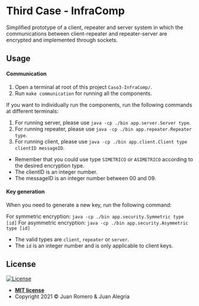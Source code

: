 # Third Case - InfraComp

Simplified prototype of a client, repeater and server system in which the communications between client-repeater and repeater-server are encrypted and implemented through sockets.

## Usage

#### Communication

1. Open a terminal at root of this project `Caso3-InfraComp/`.
2. Run `make communication` for running all the components.

If you want to individually run the components, run the following commands at different terminals:

1. For running server, please use `java -cp ./bin app.server.Server type`.
2. For running repeater, please use `java -cp ./bin app.repeater.Repeater type`.
3. For running client, please use `java -cp ./bin app.client.Client type clientID messageID`.

- Remember that you could use type `SIMETRICO` or `ASIMETRICO` according to the desired encryption type.
- The clientID is an integer number.
- The messageID is an integer number between 00 and 09.

#### Key generation

When you need to generate a new key, run the following command:

For symmetric encryption: `java -cp ./bin app.security.Symmetric type [id]`
For asymmetric encryption: `java -cp ./bin app.security.Asymmetric type [id]`

- The valid types are `client`, `repeater` or `server`.
- The `id` is an integer number and is only applicable to client keys.

## License

[![License](http://img.shields.io/:license-mit-blue.svg?style=flat-square)](http://badges.mit-license.org)

- **[MIT license](LICENSE)**
- Copyright 2021 © Juan Romero & Juan Alegría
